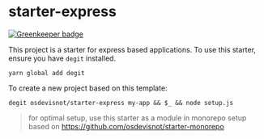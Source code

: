 # starter-express

[![Greenkeeper badge](https://badges.greenkeeper.io/osdevisnot/starter-express.svg)](https://greenkeeper.io/)

This project is a starter for express based applications. To use this starter, ensure you have `degit` installed.

```
yarn global add degit
```

To create a new project based on this template:

```
degit osdevisnot/starter-express my-app && $_ && node setup.js
```

> for optimal setup, use this starter as a module in monorepo setup based on https://github.com/osdevisnot/starter-monorepo
